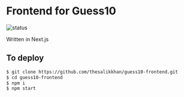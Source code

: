 # Frontend for Guess10

![status](https://uptime.sal.lol/api/badge/16/status)

Written in Next.js

## To deploy

```bash
$ git clone https://github.com/thesalikkhan/guess10-frontend.git
$ cd guess10-frontend
$ npm i
$ npm start
```
